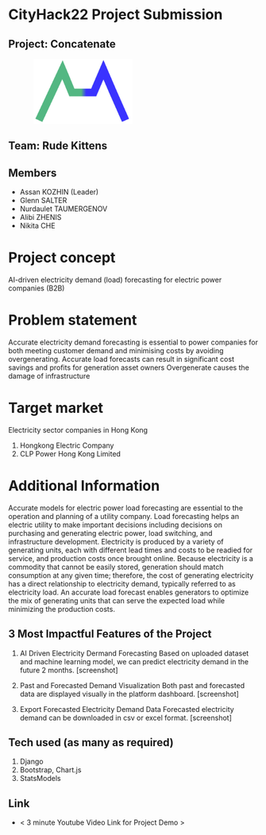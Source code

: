 # CityHack22 Project Submission
## Project: Concatenate
<img src="./predict/static/concat_logo_color.png" width="200" style="margin-left: 50px" alt="project_logo"/>

## Team: Rude Kittens
## Members
- Assan KOZHIN (Leader)
- Glenn SALTER
- Nurdaulet TAUMERGENOV
- Alibi ZHENIS
- Nikita CHE

# Project concept
AI-driven electricity demand (load) forecasting for electric power companies (B2B)

# Problem statement
Accurate electricity demand forecasting is essential to power companies for both meeting customer demand and minimising costs by avoiding overgenerating. Accurate load forecasts can result in significant cost savings and profits for generation asset owners
Overgenerate causes the damage of infrastructure

# Target market
Electricity sector companies in Hong Kong
1. Hongkong Electric Company
2. CLP Power Hong Kong Limited

# Additional Information
Accurate models for electric power load forecasting are essential to the operation and planning of a utility company. Load forecasting helps an electric utility to make important decisions including decisions on purchasing and generating electric power, load switching, and infrastructure development.
Electricity is produced by a variety of generating units, each with different lead times and costs to be readied for service, and production costs once brought online. Because electricity is a commodity that cannot be easily stored, generation should match consumption at any given time; therefore, the cost of generating electricity has a direct relationship to electricity demand, typically referred to as electricity load.
An accurate load forecast enables generators to optimize the mix of generating units that can serve the expected load while minimizing the production costs. 

## 3 Most Impactful Features of the Project
1. AI Driven Electricity Dermand Forecasting
Based on uploaded dataset and machine learning model, we can predict electricity demand in the future 2 months.
[screenshot]

2.  Past and Forecasted Demand Visualization
Both past and forecasted data are displayed visually in the platform dashboard.
[screenshot]

3. Export Forecasted Electricity Demand Data
Forecasted electricity demand can be downloaded in csv or excel format.
[screenshot]

## Tech used (as many as required)
1. Django
2. Bootstrap, Chart.js
3. StatsModels

## Link
- < 3 minute Youtube Video Link for Project Demo >
